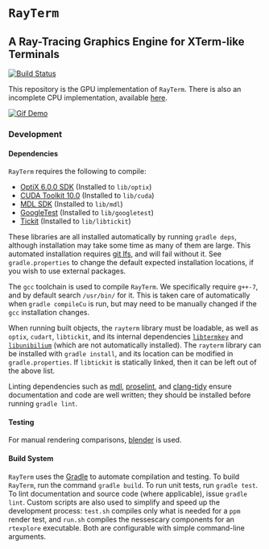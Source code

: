 # `RayTerm`

## A Ray-Tracing Graphics Engine for XTerm-like Terminals

[![Build Status](https://travis-ci.com/Michionlion/rayterm.svg?branch=master)](https://travis-ci.com/Michionlion/rayterm)

This repository is the GPU implementation of `RayTerm`. There is also an
incomplete CPU implementation, available [here](https://github.com/Michionlion/rayterm-cpu).

[![Gif Demo](https://media.githubusercontent.com/media/Michionlion/compdoc/master/rtexplore/terminal-216p.gif)](https://www.youtube.com/embed/mr3k4GER3Rs?loop=1&playlist=mr3k4GER3Rs&controls=0&autoplay=1)

### Development

#### Dependencies

`RayTerm` requires the following to compile:

* [OptiX 6.0.0 SDK](http://raytracing-docs.nvidia.com/optix_6_0/index.html)
  (Installed to `lib/optix`)
* [CUDA Toolkit 10.0](https://developer.nvidia.com/cuda-toolkit-archive)
  (Installed to `lib/cuda`)
* [MDL SDK](https://developer.nvidia.com/mdl-sdk)
  (Installed to `lib/mdl`)
* [GoogleTest](https://github.com/google/googletest)
  (Installed to `lib/googletest`)
* [Tickit](https://github.com/Michionlion/libtickit)
  (Installed to `lib/libtickit`)

These libraries are all installed automatically by running `gradle deps`,
although installation may take some time as many of them are large. This
automated installation requires [git lfs](https://git-lfs.github.com/), and
will fail without it. See `gradle.properties` to change the default expected
installation locations, if you wish to use external packages.

The `gcc` toolchain is used to compile `RayTerm`. We specifically require
`g++-7`, and by default search `/usr/bin/` for it. This is taken care of
automatically when `gradle compileCu` is run, but may need to be manually
changed if the `gcc` installation changes.

When running built objects, the `rayterm` library must be loadable, as well as
`optix`, `cudart`, `libtickit`, and its internal dependencies
[`libtermkey`](http://www.leonerd.org.uk/code/libtermkey/) and
[`libunibilium`](https://github.com/mauke/unibilium) (which are not
automatically installed). The `rayterm` library can be installed with
`gradle install`, and its location can be modified in `gradle.properties`. If
`libtickit` is statically linked, then it can be left out of the above list.

Linting dependencies such as [mdl](https://github.com/markdownlint/markdownlint),
[proselint](https://github.com/amperser/proselint/), and
[clang-tidy](https://clang.llvm.org/extra/clang-tidy/) ensure documentation and
code are well written; they should be installed before running `gradle lint`.

#### Testing

For manual rendering comparisons, [blender](https://www.blender.org/) is used.

#### Build System

`RayTerm` uses the [Gradle](https://gradle.org/) to automate compilation and
testing. To build `RayTerm`, run the command `gradle build`. To run unit tests,
run `gradle test`. To lint documentation and source code (where applicable),
issue `gradle lint`. Custom scripts are also used to simplify and speed up the
development process: `test.sh` compiles only what is needed for a `ppm` render
test, and `run.sh` compiles the nessescary components for an `rtexplore`
executable. Both are configurable with simple command-line arguments.
